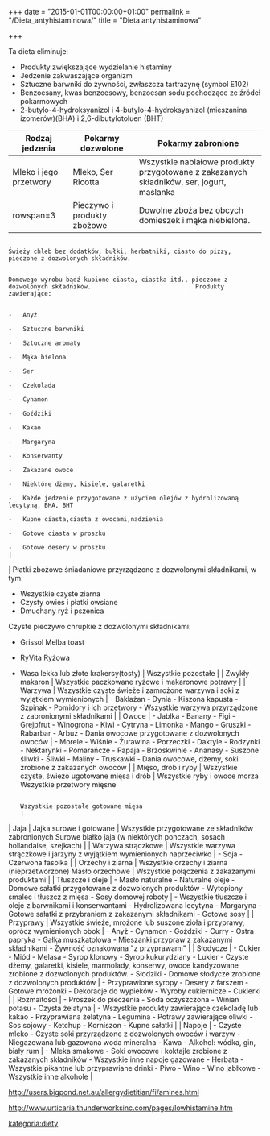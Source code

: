 +++
date = "2015-01-01T00:00:00+01:00"
permalink = "/Dieta_antyhistaminowa/"
title = "Dieta antyhistaminowa"

+++

Ta dieta eliminuje:

-   Produkty zwiększające wydzielanie histaminy
-   Jedzenie zakwaszające organizm
-   Sztuczne barwniki do żywności, zwłaszcza tartrazynę (symbol E102)
-   Benzoesany, kwas benzoesowy, benzoesan sodu pochodzące ze źródeł pokarmowych
-   2-butylo-4-hydroksyanizol i 4-butylo-4-hydroksyanizol (mieszanina izomerów)(BHA) i 2,6-dibutylotoluen (BHT)

| Rodzaj jedzenia                                                           | Pokarmy dozwolone                                                                                              | Pokarmy zabronione                                                                                                         |
|---------------------------------------------------------------------------|----------------------------------------------------------------------------------------------------------------|----------------------------------------------------------------------------------------------------------------------------|
| Mleko i jego przetwory                                                    | Mleko, Ser Ricotta                                                                                             | Wszystkie nabiałowe produkty przygotowane z zakazanych składników, ser, jogurt, maślanka                                   |
| rowspan=3| Pieczywo i produkty zbożowe                                    | Dowolne zboża bez obcych domieszek i mąka niebielona.

                                                                             Świeży chleb bez dodatków, bułki, herbatniki, ciasto do pizzy, pieczone z dozwolonych składników.

                                                                             Domowego wyrobu bądź kupione ciasta, ciastka itd., pieczone z dozwolonych składników.                           | Produkty zawierające:

                                                                                                                                                                                              -   Anyż
                                                                                                                                                                                              -   Sztuczne barwniki
                                                                                                                                                                                              -   Sztuczne aromaty
                                                                                                                                                                                              -   Mąka bielona
                                                                                                                                                                                              -   Ser
                                                                                                                                                                                              -   Czekolada
                                                                                                                                                                                              -   Cynamon
                                                                                                                                                                                              -   Goździki
                                                                                                                                                                                              -   Kakao
                                                                                                                                                                                              -   Margaryna
                                                                                                                                                                                              -   Konserwanty
                                                                                                                                                                                              -   Zakazane owoce
                                                                                                                                                                                              -   Niektóre dżemy, kisiele, galaretki
                                                                                                                                                                                              -   Każde jedzenie przygotowane z użyciem olejów z hydrolizowaną lecytyną, BHA, BHT
                                                                                                                                                                                              -   Kupne ciasta,ciasta z owocami,nadzienia
                                                                                                                                                                                              -   Gotowe ciasta w proszku
                                                                                                                                                                                              -   Gotowe desery w proszku                                                                                                 |
| Płatki zbożowe śniadaniowe przyrządzone z dozwolonymi składnikami, w tym:

 -   Wszystkie czyste ziarna
 -   Czysty owies i płatki owsiane
 -   Dmuchany ryż i pszenica

 Czyste pieczywo chrupkie z dozwolonymi składnikami:

 -   Grissol Melba toast
 -   RyVita Ryżowa
 -   Wasa lekka lub złote krakersy(tosty)                                   | Wszystkie pozostałe                                                                                            |
| Zwykły makaron                                                            | Wszystkie paczkowane ryżowe i makaronowe potrawy                                                               |
| Warzywa                                                                   | Wszystkie czyste świeże i zamrożone warzywa i soki z wyjątkiem wymienionych                                    | -   Bakłażan
                                                                                                                                                                                              -   Dynia
                                                                                                                                                                                              -   Kiszona kapusta
                                                                                                                                                                                              -   Szpinak
                                                                                                                                                                                              -   Pomidory i ich przetwory
                                                                                                                                                                                              -   Wszystkie warzywa przyrządzone z zabronionymi składnikami                                                               |
| Owoce                                                                     | -   Jabłka
                                                                             -   Banany
                                                                             -   Figi
                                                                             -   Grejpfrut
                                                                             -   Winogrona
                                                                             -   Kiwi
                                                                             -   Cytryna
                                                                             -   Limonka
                                                                             -   Mango
                                                                             -   Gruszki
                                                                             -   Rabarbar
                                                                             -   Arbuz
                                                                             -   Dania owocowe przygotowane z dozwolonych owoców                                                             | -   Morele
                                                                                                                                                                                              -   Wiśnie
                                                                                                                                                                                              -   Żurawina
                                                                                                                                                                                              -   Porzeczki
                                                                                                                                                                                              -   Daktyle
                                                                                                                                                                                              -   Rodzynki
                                                                                                                                                                                              -   Nektarynki
                                                                                                                                                                                              -   Pomarańcze
                                                                                                                                                                                              -   Papaja
                                                                                                                                                                                              -   Brzoskwinie
                                                                                                                                                                                              -   Ananasy
                                                                                                                                                                                              -   Suszone śliwki
                                                                                                                                                                                              -   Śliwki
                                                                                                                                                                                              -   Maliny
                                                                                                                                                                                              -   Truskawki
                                                                                                                                                                                              -   Dania owocowe, dżemy, soki zrobione z zakazanych owoców                                                                 |
| Mięso, drób i ryby                                                        | Wszystkie czyste, świeżo ugotowane mięsa i drób                                                                | Wszystkie ryby i owoce morza Wszystkie przetwory mięsne

                                                                                                                                                                                              Wszystkie pozostałe gotowane mięsa                                                                                          |
| Jaja                                                                      | Jajka surowe i gotowane                                                                                        | Wszystkie przygotowane ze składników zabronionych Surowe białko jaja (w niektórych ponczach, sosach hollandaise, szejkach) |
| Warzywa strączkowe                                                        | Wszystkie warzywa strączkowe i jarzyny z wyjątkiem wymienionych naprzeciwko                                    | -   Soja
                                                                                                                                                                                              -   Czerwona fasolka                                                                                                        |
| Orzechy i ziarna                                                          | Wszystkie orzechy i ziarna (nieprzetworzone) Masło orzechowe                                                   | Wszystkie połączenia z zakazanymi produktami                                                                               |
| Tłuszcze i oleje                                                          | -   Masło naturalne
                                                                             -   Naturalne oleje
                                                                             -   Domowe sałatki przygotowane z dozwolonych produktów
                                                                             -   Wytopiony smalec i tłuszcz z mięsa
                                                                             -   Sosy domowej roboty                                                                                         | -   Wszystkie tłuszcze i oleje z barwnikami i konserwantami
                                                                                                                                                                                              -   Hydrolizowana lecytyna
                                                                                                                                                                                              -   Margaryna
                                                                                                                                                                                              -   Gotowe sałatki z przybraniem z zakazanymi składnikami
                                                                                                                                                                                              -   Gotowe sosy                                                                                                             |
| Przyprawy                                                                 | Wszystkie świeże, mrożone lub suszone zioła i przyprawy, oprócz wymienionych obok                              | -   Anyż
                                                                                                                                                                                              -   Cynamon
                                                                                                                                                                                              -   Goździki
                                                                                                                                                                                              -   Curry
                                                                                                                                                                                              -   Ostra papryka
                                                                                                                                                                                              -   Gałka muszkatołowa
                                                                                                                                                                                              -   Mieszanki przypraw z zakazanymi składnikami
                                                                                                                                                                                              -   Żywność oznakowana "z przyprawami"                                                                                      |
| Słodycze                                                                  | -   Cukier
                                                                             -   Miód
                                                                             -   Melasa
                                                                             -   Syrop klonowy
                                                                             -   Syrop kukurydziany
                                                                             -   Lukier
                                                                             -   Czyste dżemy, galaretki, kisiele, marmolady, konserwy, owoce kandyzowane zrobione z dozwolonych produktów.
                                                                             -   Słodziki
                                                                             -   Domowe słodycze zrobione z dozwolonych produktów                                                            | -   Przyprawione syropy
                                                                                                                                                                                              -   Desery z farszem
                                                                                                                                                                                              -   Gotowe mrożonki
                                                                                                                                                                                              -   Dekoracje do wypieków
                                                                                                                                                                                              -   Wyroby cukiernicze
                                                                                                                                                                                              -   Cukierki                                                                                                                |
| Rozmaitości                                                               | -   Proszek do pieczenia
                                                                             -   Soda oczyszczona
                                                                             -   Winian potasu
                                                                             -   Czysta żelatyna                                                                                             | -   Wszystkie produkty zawierające czekoladę lub kakao
                                                                                                                                                                                              -   Przyprawiana żelatyna
                                                                                                                                                                                              -   Legumina
                                                                                                                                                                                              -   Potrawy zawierające oliwki
                                                                                                                                                                                              -   Sos sojowy
                                                                                                                                                                                              -   Ketchup
                                                                                                                                                                                              -   Korniszon
                                                                                                                                                                                              -   Kupne sałatki                                                                                                           |
| Napoje                                                                    | -   Czyste mleko
                                                                             -   Czyste soki przyrządzone z dozwolonych owoców i warzyw
                                                                             -   Niegazowana lub gazowana woda mineralna
                                                                             -   Kawa
                                                                             -   Alkohol: wódka, gin, biały rum                                                                              | -   Mleka smakowe
                                                                                                                                                                                              -   Soki owocowe i koktajle zrobione z zakazanych składników
                                                                                                                                                                                              -   Wszystkie inne napoje gazowane
                                                                                                                                                                                              -   Herbata
                                                                                                                                                                                              -   Wszystkie pikantne lub przyprawiane drinki
                                                                                                                                                                                              -   Piwo
                                                                                                                                                                                              -   Wino
                                                                                                                                                                                              -   Wino jabłkowe
                                                                                                                                                                                              -   Wszystkie inne alkohole                                                                                                 |

<http://users.bigpond.net.au/allergydietitian/fi/amines.html>

<http://www.urticaria.thunderworksinc.com/pages/lowhistamine.htm>

[kategoria:diety](/atopedia/kategoria:diety "wikilink")